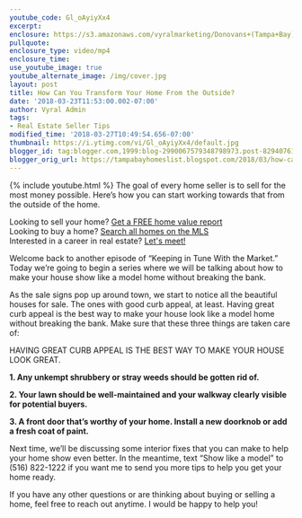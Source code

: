 ```yaml
---
youtube_code: Gl_oAyiyXx4
excerpt:
enclosure: https://s3.amazonaws.com/vyralmarketing/Donovans+(Tampa+Bay)/Videos/2018/March/Tampa+Bay+Real+Estate+Agent-+How+Can+You+Transform+Your+Home+From+the+Outside%253F.mp4
pullquote:
enclosure_type: video/mp4
enclosure_time:
use_youtube_image: true
youtube_alternate_image: /img/cover.jpg
layout: post
title: How Can You Transform Your Home From the Outside?
date: '2018-03-23T11:53:00.002-07:00'
author: Vyral Admin
tags:
- Real Estate Seller Tips
modified_time: '2018-03-27T10:49:54.656-07:00'
thumbnail: https://i.ytimg.com/vi/Gl_oAyiyXx4/default.jpg
blogger_id: tag:blogger.com,1999:blog-2990067579348798973.post-8294076166421351683
blogger_orig_url: https://tampabayhomeslist.blogspot.com/2018/03/how-can-you-transform-your-home-from.html
---
```

{% include youtube.html %}
The goal of every home seller is to sell for the most money possible. Here’s how you can start working towards that from the outside of the home.

<div class="post-cta">
Looking to sell your home? <a href="https://www.tampabayhomeslist.com/cma/property-valuation/" target="_blank">Get a FREE home value report</a><br>
Looking to buy a home? <a href="https://www.tampabayhomeslist.com/search/advanced_search/" target="_blank">Search all homes on the MLS</a><br>
Interested in a career in real estate? <a href="/meeting/">Let's meet!</a>
</div>

Welcome back to another episode of “Keeping in Tune With the Market.” Today we’re going to begin a series where we will be talking about how to make your house show like a model home without breaking the bank.

As the sale signs pop up around town, we start to notice all the beautiful houses for sale. The ones with good curb appeal, at least. Having great curb appeal is the best way to make your house look like a model home without breaking the bank. Make sure that these three things are taken care of:


HAVING GREAT CURB APPEAL IS THE BEST WAY TO MAKE YOUR HOUSE LOOK GREAT.


**1. Any unkempt shrubbery or stray weeds should be gotten rid of.**

**2. Your lawn should be well-maintained and your walkway clearly visible for potential buyers.**

**3. A front door that’s worthy of your home. Install a new doorknob or add a fresh coat of paint.**

Next time, we’ll be discussing some interior fixes that you can make to help your home show even better. In the meantime, text “Show like a model” to (516) 822-1222 if you want me to send you more tips to help you get your home ready.

If you have any other questions or are thinking about buying or selling a home, feel free to reach out anytime. I would be happy to help you!
